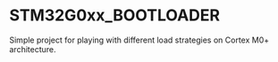 # STM32G0xx_BOOTLOADER
Simple project for playing with different load strategies on Cortex M0+ architecture.
